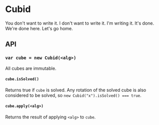 Cubid
=====

You don't want to write it.
I don't want to write it.
I'm writing it.
It's done.
We're done here.
Let's go home.

## API

### `var cube = new Cubid(<alg>)`

All cubes are immutable.

#### `cube.isSolved()`

Returns true if `cube` is solved.
Any rotation of the solved cube is also considered to be solved, so `new Cubid("x").isSolved() === true`.

#### `cube.apply(<alg>)`

Returns the result of applying `<alg>` to `cube`.
